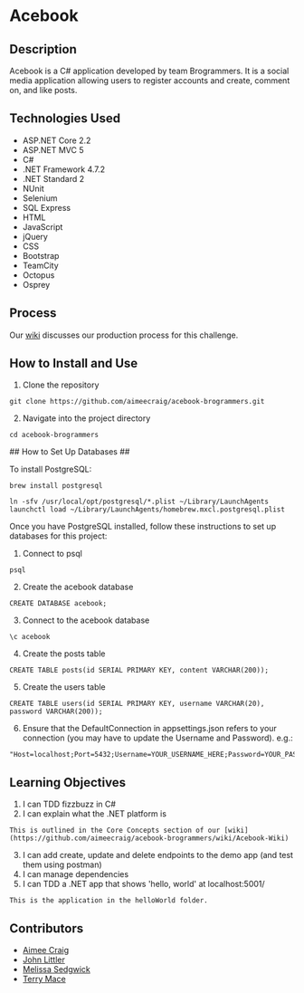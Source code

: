 # Acebook #

## Description ##
Acebook is a C# application developed by team Brogrammers. It is a social media application allowing users to register accounts and create, comment on, and like posts.

## Technologies Used ##
* ASP.NET Core 2.2
* ASP.NET MVC 5
* C#
* .NET Framework 4.7.2
* .NET Standard 2
* NUnit
* Selenium
* SQL Express
* HTML
* JavaScript
* jQuery
* CSS
* Bootstrap
* TeamCity
* Octopus
* Osprey

## Process ##
Our [wiki](https://github.com/aimeecraig/acebook-brogrammers/wiki/Acebook-Wiki) discusses our production process for this challenge.

## How to Install and Use ##
1. Clone the repository

```
git clone https://github.com/aimeecraig/acebook-brogrammers.git
```

2. Navigate into the project directory
```
cd acebook-brogrammers
```

## How to Set Up Databases ##

To install PostgreSQL:
```
brew install postgresql
```
```
ln -sfv /usr/local/opt/postgresql/*.plist ~/Library/LaunchAgents
launchctl load ~/Library/LaunchAgents/homebrew.mxcl.postgresql.plist
```
Once you have PostgreSQL installed, follow these instructions to set up databases for this project:

1. Connect to psql
```
psql
```
2. Create the acebook database
```
CREATE DATABASE acebook;
```
3. Connect to the acebook database
```
\c acebook
```
4. Create the posts table
```
CREATE TABLE posts(id SERIAL PRIMARY KEY, content VARCHAR(200));
```
5. Create the users table
```
CREATE TABLE users(id SERIAL PRIMARY KEY, username VARCHAR(20), password VARCHAR(200));
```
6. Ensure that the DefaultConnection in appsettings.json refers to your connection (you may have to update the Username and Password). e.g.:
```
"Host=localhost;Port=5432;Username=YOUR_USERNAME_HERE;Password=YOUR_PASSWORD_HERE;Database=acebook;"
```

## Learning Objectives ##
1. I can TDD fizzbuzz in C#
2. I can explain what the .NET platform is
```
This is outlined in the Core Concepts section of our [wiki](https://github.com/aimeecraig/acebook-brogrammers/wiki/Acebook-Wiki)
```
3. I can add create, update and delete endpoints to the demo app (and test them using postman)
4. I can manage dependencies
5. I can TDD a .NET app that shows 'hello, world' at localhost:5001/
```
This is the application in the helloWorld folder.
```

## Contributors ##
* [Aimee Craig](https://github.com/aimeecraig)
* [John Littler](https://github.com/JSLittler)
* [Melissa Sedgwick](https://github.com/melissasedgwick)
* [Terry Mace](https://github.com/Tolvic)

